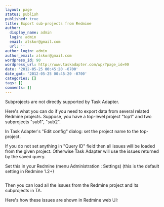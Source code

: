 ```yaml
---
layout: page
status: publish
published: true
title: Export sub-projects from Redmine
author:
  display_name: admin
  login: admin
  email: alskor@gmail.com
  url: ''
author_login: admin
author_email: alskor@gmail.com
wordpress_id: 90
wordpress_url: http://www.taskadapter.com/wp/?page_id=90
date: '2012-05-25 00:45:20 -0700'
date_gmt: '2012-05-25 00:45:20 -0700'
categories: []
tags: []
comments: []
---
```

<p>Subprojects are not directly supported by Task Adapter.</p></p>
<p>Here's what you can do if you need to export data from several related Redmine projects. Suppose, you have a top-level project "top1" and two subprojects "sub1", "sub2".</p></p>
<p>In Task Adapter's "Edit config" dialog: set the project name to the top-project.</p></p>
<div>If you do not set anything in "Query ID" field then all issues will be loaded from the given project. Otherwise Task Adapter will use the issues returned by the saved query.</div></p>
<p>Set this in your Redmine (menu Administration : Settings) (this is the default setting in Redmine 1.2+)</p></p>
<div><img src="http://www.taskadapter.com/wp-content/uploads/2012/05/redmine_admin_show_issues_subprojects.png" alt="" /></div></p>
<div></div></p>
<div>Then you can load all the issues from the Redmine project and its subprojects in TA.</div></p>
<p>Here's how these issues are shown in Redmine web UI:</p></p>
<p><img src="http://www.taskadapter.com/wp-content/uploads/2012/05/redmine_webui_issues_in_subprojects.png" alt=""/></p></p>
